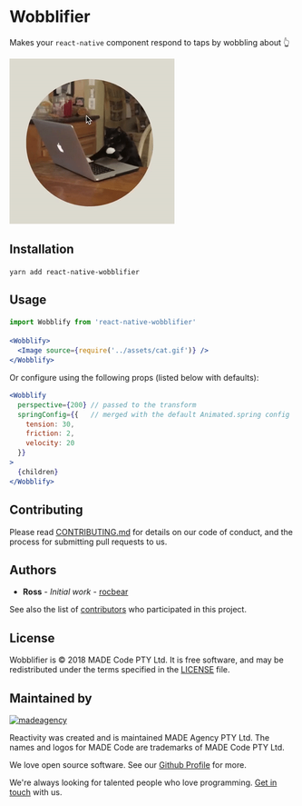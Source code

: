 # Wobblifier

Makes your `react-native` component respond to taps by wobbling about 👆

![Alt Text](demo.gif)

## Installation

`yarn add react-native-wobblifier`

## Usage

```jsx
import Wobblify from 'react-native-wobblifier'

<Wobblify>
  <Image source={require('../assets/cat.gif')} />
</Wobblify>
```

Or configure using the following props (listed below with defaults):
```jsx
<Wobblify
  perspective={200} // passed to the transform
  springConfig={{   // merged with the default Animated.spring config
    tension: 30,
    friction: 2,
    velocity: 20
  }}
>
  {children}
</Wobblify>
```



## Contributing

Please read [CONTRIBUTING.md](CONTRIBUTING.md) for details on our code of conduct, and the process for submitting pull requests to us.

## Authors

* **Ross** - *Initial work* - [rocbear](https://github.com/rocbear)

See also the list of [contributors](https://github.com/madeagency/reactivity/graphs/contributors) who participated in this project.

License
-------

Wobblifier is © 2018 MADE Code PTY Ltd.
It is free software, and may be redistributed under the terms specified in the [LICENSE] file.

[LICENSE]: LICENSE

Maintained by
----------------

[![madeagency](https://www.made.co.za/logo.png)](https://www.made.co.za?utm_source=github)

Reactivity was created and is maintained MADE Agency PTY Ltd.
The names and logos for MADE Code are trademarks of MADE Code PTY Ltd.

We love open source software. See our [Github Profile](https://github.com/madeagency) for more.

We're always looking for talented people who love programming. [Get in touch] with us.

[Get in touch]: https://www.madecode.co.za?utm_source=github
